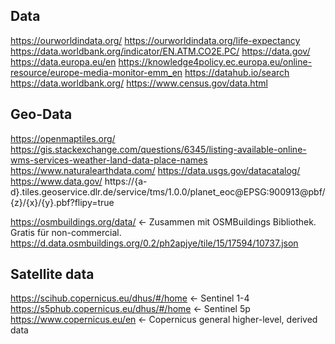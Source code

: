 ## Data
https://ourworldindata.org/
https://ourworldindata.org/life-expectancy 
https://data.worldbank.org/indicator/EN.ATM.CO2E.PC/
https://data.gov/
https://data.europa.eu/en
https://knowledge4policy.ec.europa.eu/online-resource/europe-media-monitor-emm_en
https://datahub.io/search
https://data.worldbank.org/
https://www.census.gov/data.html


## Geo-Data

https://openmaptiles.org/
https://gis.stackexchange.com/questions/6345/listing-available-online-wms-services-weather-land-data-place-names
https://www.naturalearthdata.com/
https://data.usgs.gov/datacatalog/
https://www.data.gov/
https://{a-d}.tiles.geoservice.dlr.de/service/tms/1.0.0/planet_eoc@EPSG:900913@pbf/{z}/{x}/{y}.pbf?flipy=true


https://osmbuildings.org/data/ <- Zusammen mit OSMBuildings Bibliothek. Gratis für non-commercial.
https://d.data.osmbuildings.org/0.2/ph2apjye/tile/15/17594/10737.json


## Satellite data
https://scihub.copernicus.eu/dhus/#/home <- Sentinel 1-4
https://s5phub.copernicus.eu/dhus/#/home <- Sentinel 5p
https://www.copernicus.eu/en <- Copernicus general higher-level, derived data

